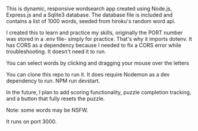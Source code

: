 This is dynamic, responsive wordsearch app created using Node.js, Express.js and a Sqlite3 database. The database file is included and contains a list of 1000 words, seeded from hiroku's random word api.

I created this to learn and practice my skills, originally the PORT number was stored in a .env file- simply for practice. That's why it imports dotenv. It has CORS as a dependency because I needed to fix a CORS error while troubleshooting. It doesn't need it to run.

You can select words by clicking and dragging your mouse over the letters

You can clone this repo to run it. It does require Nodemon as a dev dependency to run. NPM run devstart.

In the future, I plan to add scoring functionality, puzzle completion tracking, and a button that fully resets the puzzle.

Note: some words may be NSFW.

It runs on port 3000.